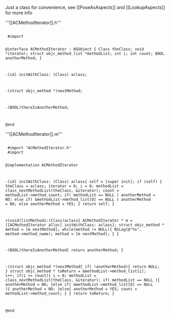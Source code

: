 Just a class for convenience, see [[PoseAsAspects]] and [[LookupAspects]] for more info


'''[[ACMethodIterator]].h'''

<code>
 #import <Foundation/Foundation.h>
 
 @interface ACMethodIterator : NSObject {
     Class theClass;
     void *iterator;
     struct objc_method_list *methodList;
     int i;
     int count;
     BOOL anotherMethod;
 }
 
 -(id) initWithClass: (Class) aclass;
 
 -(struct objc_method *)nextMethod;
 
 -(BOOL)thereIsAnotherMethod;
 
 @end
</code>


'''[[ACMethodIterator]].m'''

<code>
 #import "ACMethodIterator.h"
 #import </usr/include/objc/objc-class.h>
 
 @implementation ACMethodIterator
 
 -(id) initWithClass: (Class) aclass{
     self = [super init];
     if (self) {
         theClass = aclass;
         iterator = 0;
         i = 0;
         methodList = class_nextMethodList(theClass, &iterator);
         count = methodList->method_count;
         if( methodList == NULL )
             anotherMethod = NO;
         else if( &methodList->method_list[0] == NULL )
             anotherMethod = NO;
         else
             anotherMethod = YES;
     }
     return self;
 }
 
 +(void)listMethods:(Class)aclass{
     ACMethodIterator * m = [[ACMethodIterator alloc] initWithClass: aclass];
     struct objc_method * method = [m nextMethod];
     while(method != NULL){
         NSLog(@"%s", method->method_name);
         method = [m nextMethod];
     }
 }
 
 -(BOOL)thereIsAnotherMethod{
     return anotherMethod;
 }
 
 -(struct objc_method *)nextMethod{
     if( !anotherMethod){
         return NULL;
     }
     struct objc_method * toReturn = &methodList->method_list[i];
     i++;
     if(i >= count){
         i = 0;
         methodList = class_nextMethodList(theClass, &iterator);
         if( methodList == NULL ){
             anotherMethod = NO;
         }else if( &methodList->method_list[0] == NULL ){
             anotherMethod = NO;
         }else{
             anotherMethod = YES;
             count = methodList->method_count;
         }
     }
     return toReturn;
 }
 
 @end
</code>